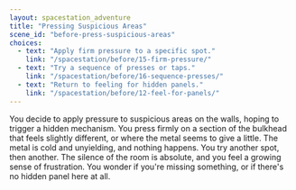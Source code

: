 ```yaml
---
layout: spacestation_adventure
title: "Pressing Suspicious Areas"
scene_id: "before-press-suspicious-areas"
choices:
  - text: "Apply firm pressure to a specific spot."
    link: "/spacestation/before/15-firm-pressure/"
  - text: "Try a sequence of presses or taps."
    link: "/spacestation/before/16-sequence-presses/"
  - text: "Return to feeling for hidden panels."
    link: "/spacestation/before/12-feel-for-panels/"
---
```


You decide to apply pressure to suspicious areas on the walls, hoping to trigger a hidden mechanism. You press firmly on a section of the bulkhead that feels slightly different, or where the metal seems to give a little. The metal is cold and unyielding, and nothing happens. You try another spot, then another. The silence of the room is absolute, and you feel a growing sense of frustration. You wonder if you're missing something, or if there's no hidden panel here at all.
